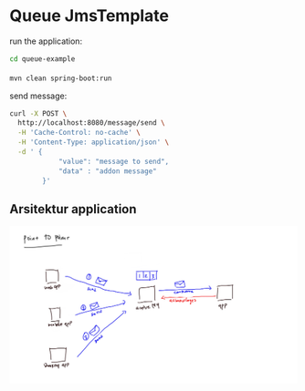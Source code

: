 # Queue JmsTemplate

run the application:

```bash
cd queue-example

mvn clean spring-boot:run
```

send message:

```bash
curl -X POST \
  http://localhost:8080/message/send \
  -H 'Cache-Control: no-cache' \
  -H 'Content-Type: application/json' \
  -d ' {
	        "value": "message to send",
	        "data" : "addon message"
        }'
```

## Arsitektur application

![arsitketur queue](imgs/point-to-point-arsitektur.jpg)